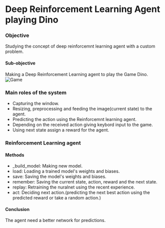 # Deep Reinforcement Learning Agent playing Dino

### Objective
Studying the concept of deep reinforcemnt learning agent with a custom problem.

#### Sub-objective
Making a Deep Reinforcement Learning agent to play the Game Dino.
![Game](https://github.com/D3ViL-NK/RLDino/blob/main/Game.png)


### Main roles of the system
* Capturing the window.
* Resizing, preprocessing and feeding the image(current state) to the agent.
* Predicting the action using the Reinforcemnt learning agent.
* Depending on the received action giving keybord input to the game.
* Using next state assign a reward for the agent.

### Reinforcement Learning agent
#### Methods
* _build_model: Making new model.
* load: Loading a trained model's weights and biases.
* save: Saving the model's weights and biases.
* remember: Saving the current state, action, reward and the next state.
* replay: Retraining the nuralnet using the recent experience.
* act: Deciding next action.(predicting the next best action using the predicted reward or take a random action.)

#### Conclusion
The agent need a better network for predictions.
